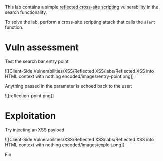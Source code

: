 This lab contains a simple [reflected cross-site scripting](https://portswigger.net/web-security/cross-site-scripting/reflected) vulnerability in the search functionality.

To solve the lab, perform a cross-site scripting attack that calls the `alert` function.

# Vuln assessment

Test the search bar entry point

![[Client-Side Vulnerabilities/XSS/Reflected XSS/labs/Reflected XSS into HTML context with nothing encoded/images/entry-point.png]]

Anything passed in the parameter is echoed back to the user:

![[reflection-point.png]]

# Exploitation

Try injecting an XSS payload

![[Client-Side Vulnerabilities/XSS/Reflected XSS/labs/Reflected XSS into HTML context with nothing encoded/images/exploit.png]]


Fin
